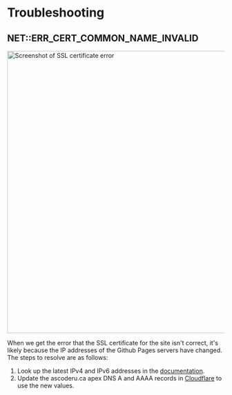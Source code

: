 # Troubleshooting

## NET::ERR_CERT_COMMON_NAME_INVALID

<img width="655" alt="Screenshot of SSL certificate error" src="https://user-images.githubusercontent.com/1086421/194705415-2968ab47-d02f-4295-b866-746d2ffe9778.png">

When we get the error that the SSL certificate for the site isn't correct, it's likely because the IP addresses of the Github Pages servers have changed. The steps to resolve are as follows:

1. Look up the latest IPv4 and IPv6 addresses in the [documentation](https://docs.github.com/en/pages/configuring-a-custom-domain-for-your-github-pages-site/managing-a-custom-domain-for-your-github-pages-site#configuring-an-apex-domain).
2. Update the ascoderu.ca apex DNS A and AAAA records in [Cloudflare](https://dash.cloudflare.com/326ee3f12d4fc88398153bf98f428d7c/ascoderu.ca/dns) to use the new values.
